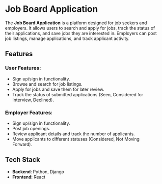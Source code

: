 # Job Board Application

The **Job Board Application** is a platform designed for job seekers and employers. It allows users to search and apply for jobs, track the status of their applications, and save jobs they are interested in. Employers can post job listings, manage applications, and track applicant activity.

## Features

### User Features:
- Sign up/sign in functionality.
- Browse and search for job listings.
- Apply for jobs and save them for later review.
- Track the status of submitted applications (Seen, Considered for Interview, Declined).

### Employer Features:
- Sign up/sign in functionality.
- Post job openings.
- Review applicant details and track the number of applicants.
- Move applicants to different statuses (Considered, Not Moving Forward).

## Tech Stack
- **Backend**: Python, Django
- **Frontend**: React
